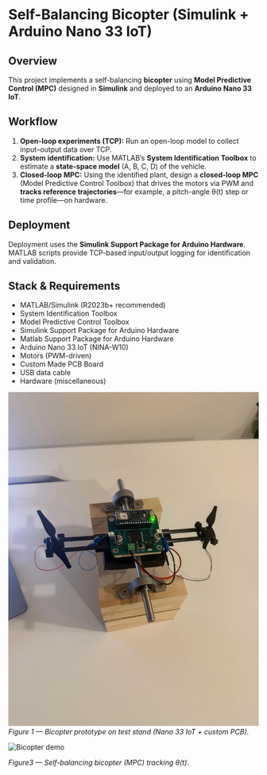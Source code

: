# Self-Balancing Bicopter (Simulink + Arduino Nano 33 IoT)

## Overview
This project implements a self-balancing **bicopter** using **Model Predictive Control (MPC)** designed in **Simulink** and deployed to an **Arduino Nano 33 IoT**.

## Workflow
1. **Open-loop experiments (TCP):** Run an open-loop model to collect input–output data over TCP.
2. **System identification:** Use MATLAB’s **System Identification Toolbox** to estimate a **state-space model** (A, B, C, D) of the vehicle.
3. **Closed-loop MPC:** Using the identified plant, design a **closed-loop MPC** (Model Predictive Control Toolbox) that drives the motors via PWM and **tracks reference trajectories**—for example, a pitch-angle θ(t) step or time profile—on hardware.

## Deployment
Deployment uses the **Simulink Support Package for Arduino Hardware**. MATLAB scripts provide TCP-based input/output logging for identification and validation.

## Stack & Requirements
- MATLAB/Simulink (R2023b+ recommended)
- System Identification Toolbox
- Model Predictive Control Toolbox
- Simulink Support Package for Arduino Hardware
- Matlab Support Package for Arduino Hardware
- Arduino Nano 33 IoT (NINA-W10)
- Motors (PWM-driven)
- Custom Made PCB Board
- USB data cable
- Hardware (miscellaneous)

![Bicopter prototype](pictures/BicopterPic.jpg)
*Figure 1 — Bicopter prototype on test stand (Nano 33 IoT + custom PCB).*

![Bicopter demo](pictures/demo.gif)

*Figure3 — Self-balancing bicopter (MPC) tracking θ(t).*
